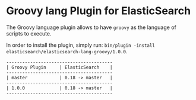 Groovy lang Plugin for ElasticSearch
==================================

The Groovy language plugin allows to have `groovy` as the language of scripts to execute.

In order to install the plugin, simply run: `bin/plugin -install elasticsearch/elasticsearch-lang-groovy/1.0.0`. 

    ----------------------------------------
    | Groovy Plugin     | ElasticSearch    |
    ----------------------------------------
    | master            | 0.18 -> master   |
    ----------------------------------------
    | 1.0.0             | 0.18 -> master   |
    ----------------------------------------

